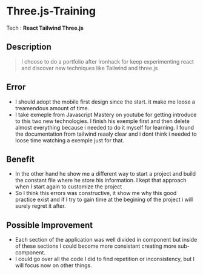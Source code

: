 # Three.js-Training

Tech : **React Tailwind Three.js** 

## Description

> I choose to do a portfolio after Ironhack for keep experimenting react and discover new techniques like Tailwind and three.js

## Error

- I should adopt the mobile first design since the start. it make me loose a treamendous amount of time.
- I take exmeple from Javascript Mastery on youtube for getting introduce to this two new technologies. I finish his exemple first and then delete almost everything because i needed to do it myself for learning. I found the documentation from tailwind reaaly clear and i dont think i needed to loose time watching a exemple just for that.

## Benefit

- In the other hand he show me a different way to start a project and build the constant file where he store his information. I kept that approach when I start again to customize the project
- So I think this errors was constructive, it show me why this good practice exist and if I try to gain time at the begining of the project i will surely regret it after.

## Possible Improvement

- Each section of the application was well divided in component but inside of these sections I could become more consistant creating more sub-component.
- I could go over all the code I did to find repetition or inconsistency, but I will focus now on other things.
